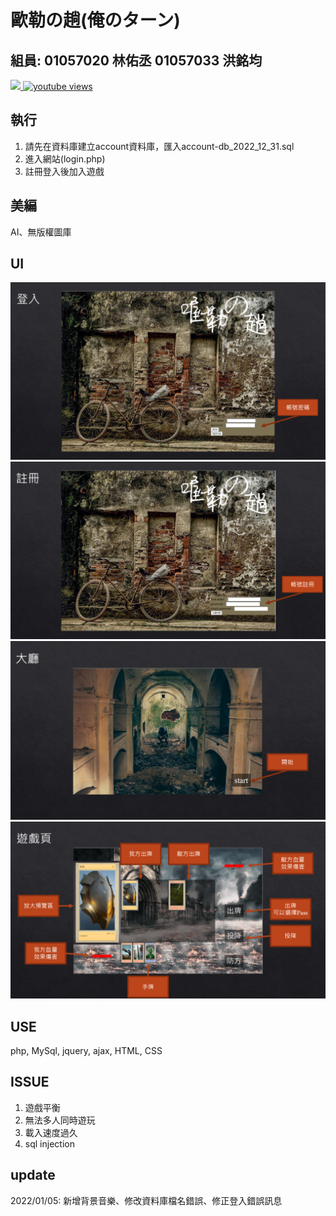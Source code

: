 # 歐勒の趟(俺のターン)
## 組員: 01057020 林佑丞 01057033 洪銘均
<a href="https://hackmd.io/@HongMJ1315/BkFdUuj_i">
<img src='https://img.shields.io/badge/%E9%81%8A%E6%88%B2%E8%A6%8F%E5%89%87-MD-green?style=for-the-badge&logo=Readme&logoColor=white&labelColor=66cc00&color=94DD15'>
</a>
<a href="https://youtu.be/ZzHHuSo3XV8?si=mzTJaTJZfV7GKMkB"><img alt="youtube views" src="https://img.shields.io/youtube/views/ZzHHuSo3XV8?logo=youtube&labelColor=ce4630&style=for-the-badge"/></a>


## 執行
1. 請先在資料庫建立account資料庫，匯入account-db_2022_12_31.sql
2. 進入網站(login.php)
3. 註冊登入後加入遊戲

## 美編
AI、無版權圖庫

## UI
![image](image/login.png)
![image](image/sign_up.png)
![image](image/start.png)
![image](image/game.png)

## USE
php, MySql, jquery, ajax, HTML, CSS

## ISSUE
1. 遊戲平衡
2. 無法多人同時遊玩
3. 載入速度過久
4. sql injection

## update
2022/01/05: 新增背景音樂、修改資料庫檔名錯誤、修正登入錯誤訊息


